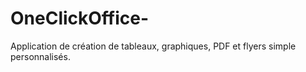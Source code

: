 # OneClickOffice-
Application de création de tableaux, graphiques, PDF et flyers simple personnalisés.
